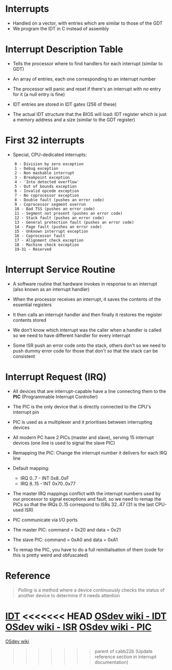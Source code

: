 # Interrupts

- Handled on a vector, with entries which are similar to those of the GDT
- We program the IDT in C instead of assembly

# Interrupt Description Table

- Tells the processor where to find handlers for each interrupt (similar to GDT)
- An array of entries, each one corresponding to an interrupt number
- The processor will panic and reset if there's an interrupt with no entry for it (a null entry is fine)

- IDT entries are stored in IDT gates (256 of these)
- The actual IDT structure that the BIOS will load: IDT register which is just a memory address and a size (similar to the GDT register)

# First 32 interrupts

- Special, CPU-dedicated interrupts:

```
    0 - Division by zero exception
    1 - Debug exception
    2 - Non maskable interrupt
    3 - Breakpoint exception
    4 - 'Into detected overflow'
    5 - Out of bounds exception
    6 - Invalid opcode exception
    7 - No coprocessor exception
    8 - Double fault (pushes an error code)
    9 - Coprocessor segment overrun
    10 - Bad TSS (pushes an error code)
    11 - Segment not present (pushes an error code)
    12 - Stack fault (pushes an error code)
    13 - General protection fault (pushes an error code)
    14 - Page fault (pushes an error code)
    15 - Unknown interrupt exception
    16 - Coprocessor fault
    17 - Alignment check exception
    18 - Machine check exception
    19-31 - Reserved
```

# Interrupt Service Routine

- A software routine that hardware invokes in response to an interrupt (also known as an interrupt handler)

- When the processor receives an interrupt, it saves the contents of the essential registers
- It then calls an interrupt handler and then finally it restores the register contents stored

- We don't know which interrupt was the caller when a handler is called so we need to have different handler for every interrupt

- Some ISR push an error code onto the stack, others don't so we need to push dummy error code for those that don't so that the stack can be consistent

# Interrupt Request (IRQ)

- All devices that are interrupt-capable have a line connecting them to the **PIC** (Programmable Interrupt Controller)
- The PIC is the only device that is directly connected to the CPU's interrupt pin
- PIC is used as a multiplexer and it prioritises between interrupting devices
- All modern PC have 2 PICs (master and slave), serving 15 interrupt devices (one line is used to signal the slave PIC)

- Remapping the PIC: Change the interrupt number it delivers for each IRQ line
- Default mapping: 
  - IRQ 0..7 - INT 0x8..0xF
  - IRQ 8..15 - INT 0x70..0x77

- The master IRQ mappings conflict with the interrupt numbers used by our processor to signal exceptions and fault, so we need to remap the PICs so that the IRQs 0..15 correspond to ISRs 32..47 (31 is the last CPU-used ISR)

- PIC communicate via I/O ports
- The master PIC: command = 0x20 and data = 0x21
- The slave PIC: command = 0xA0 and data = 0xA1

- To remap the PIC, you have to do a full reinitialisation of them (code for this is pretty weird and obfuscated)

# Reference

> *Polling* is a method where a device continuously checks the status of another device to determine if it needs attention

[IDT](https://web.archive.org/web/20160326064709/http://jamesmolloy.co.uk/tutorial_html/4.-The%20GDT%20and%20IDT.html)
<<<<<<< HEAD
[OSdev wiki - IDT](https://wiki.osdev.org/Interrupt_Descriptor_Table)
[OSdev wiki - ISR](https://wiki.osdev.org/Interrupt_Service_Routine)
[OSdev wiki - PIC](https://wiki.osdev.org/PIC)
=======
[OSdev wiki](https://wiki.osdev.org/Interrupt_Descriptor_Table)
>>>>>>> parent of cabb22b (Update reference section in interrupt documentation)
